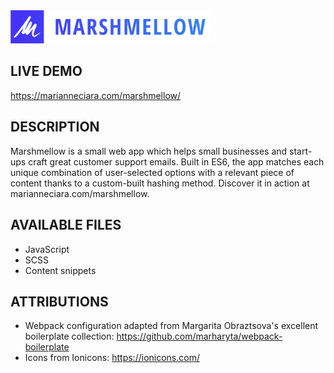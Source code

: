 <img src="./src/assets/images/marshmellow-logo-gradient.png" alt="Marshmellow Logo" width="320px">

## LIVE DEMO
https://marianneciara.com/marshmellow/

## DESCRIPTION
Marshmellow is a small web app which helps small businesses and start-ups craft great customer support emails. Built in ES6, the app matches each unique combination of user-selected options with a relevant piece of content thanks to a custom-built hashing method. Discover it in action at marianneciara.com/marshmellow.

## AVAILABLE FILES
* JavaScript
* SCSS
* Content snippets

## ATTRIBUTIONS
* Webpack configuration adapted from Margarita Obraztsova's excellent boilerplate collection: https://github.com/marharyta/webpack-boilerplate
* Icons from Ionicons: https://ionicons.com/
